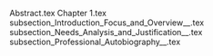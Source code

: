 Abstract.tex
Chapter 1.tex
subsection_Introduction_Focus_and_Overview__.tex
subsection_Needs_Analysis_and_Justification__.tex
subsection_Professional_Autobiography__.tex
